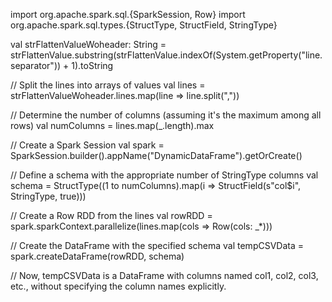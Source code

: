 import org.apache.spark.sql.{SparkSession, Row}
import org.apache.spark.sql.types.{StructType, StructField, StringType}

val strFlattenValueWoheader: String = strFlattenValue.substring(strFlattenValue.indexOf(System.getProperty("line.separator")) + 1).toString

// Split the lines into arrays of values
val lines = strFlattenValueWoheader.lines.map(line => line.split(","))

// Determine the number of columns (assuming it's the maximum among all rows)
val numColumns = lines.map(_.length).max

// Create a Spark Session
val spark = SparkSession.builder().appName("DynamicDataFrame").getOrCreate()

// Define a schema with the appropriate number of StringType columns
val schema = StructType((1 to numColumns).map(i => StructField(s"col$i", StringType, true)))

// Create a Row RDD from the lines
val rowRDD = spark.sparkContext.parallelize(lines.map(cols => Row(cols: _*)))

// Create the DataFrame with the specified schema
val tempCSVData = spark.createDataFrame(rowRDD, schema)

// Now, tempCSVData is a DataFrame with columns named col1, col2, col3, etc., without specifying the column names explicitly.
